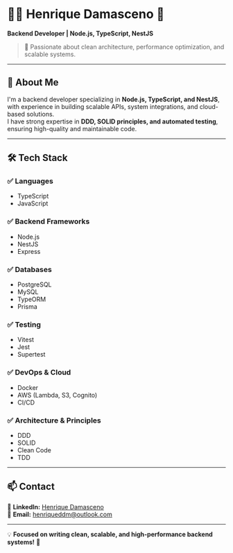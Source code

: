 # 🧑‍💻 Henrique Damasceno 🚀  
**Backend Developer | Node.js, TypeScript, NestJS**  

> 🎯 Passionate about clean architecture, performance optimization, and scalable systems.  

---

## 🔹 About Me  
I'm a backend developer specializing in **Node.js, TypeScript, and NestJS**, with experience in building scalable APIs, system integrations, and cloud-based solutions.  
I have strong expertise in **DDD, SOLID principles, and automated testing**, ensuring high-quality and maintainable code.  

---

## 🛠️ Tech Stack  

### ✅ **Languages**  
- TypeScript  
- JavaScript  

### ✅ **Backend Frameworks**  
- Node.js  
- NestJS  
- Express  

### ✅ **Databases**  
- PostgreSQL  
- MySQL  
- TypeORM  
- Prisma  

### ✅ **Testing**  
- Vitest  
- Jest  
- Supertest  

### ✅ **DevOps & Cloud**  
- Docker  
- AWS (Lambda, S3, Cognito)  
- CI/CD  

### ✅ **Architecture & Principles**  
- DDD  
- SOLID  
- Clean Code  
- TDD  

---

## 📫 Contact  

📍 **LinkedIn:** [Henrique Damasceno](https://www.linkedin.com/in/henrique-damasceno-32a64720b/)  
📧 **Email:** [henriqueddm@outlook.com](mailto:henriqueddm@outlook.com)  

---

💡 **Focused on writing clean, scalable, and high-performance backend systems!** 🚀  
